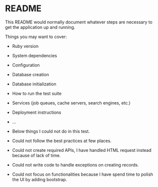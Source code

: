 # README

This README would normally document whatever steps are necessary to get the
application up and running.

Things you may want to cover:

* Ruby version

* System dependencies

* Configuration

* Database creation

* Database initialization

* How to run the test suite

* Services (job queues, cache servers, search engines, etc.)

* Deployment instructions

* ...


* Below things I could not do in this test.

- Could not follow the best practices at few places.

- Could not create required APIs, I have handled HTML request instead because of lack of time.

- Could not write code to handle exceptions on creating records.

- Could not focus on functionalities because I have spend time to polish the UI by adding bootstrap.
